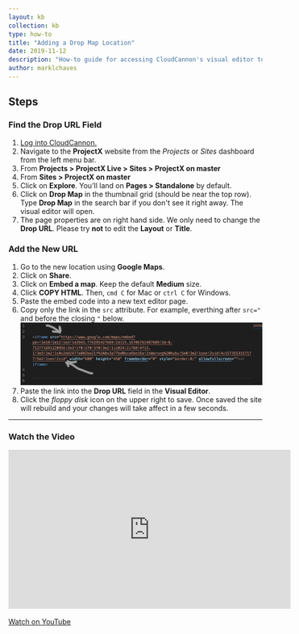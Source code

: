 ```yaml
---
layout: kb
collection: kb
type: how-to
title: "Adding a Drop Map Location"
date: 2019-11-12
description: "How-to guide for accessing CloudCannon's visual editor to add a Google Maps location to the Drop Map page (standalone page)."
author: marklchaves
---
```

## Steps

### Find the Drop URL Field

1. [Log into CloudCannon.](https://app.cloudcannon.com/users/sign_in)
2. Navigate to the **ProjectX** website from the _Projects_ or _Sites_ dashboard from the left menu bar.
3. From **Projects > ProjectX Live > Sites > ProjectX on master**
4. From **Sites > ProjectX on master**
5. Click on **Explore**. You'll land on **Pages > Standalone** by default.
6. Click on **Drop Map** in the thumbnail grid (should be near the top row). Type **Drop Map** in the search bar if you don't see it right away. The visual editor will open.
7. The page properties are on right hand side. We only need to change the **Drop URL**. Please try **not** to edit the **Layout** or **Title**.

### Add the New URL

1. Go to the new location using **Google Maps**.
2. Click on **Share**.
3. Click on **Embed a map**. Keep the default **Medium** size.
4. Click **COPY HTML**. Then, `cmd C` for Mac or `ctrl C` for Windows.
5. Paste the embed code into a new text editor page.
6. Copy only the link in the `src` attribute. For example, everthing after `src="` and before the closing `"` below. ![Embed Code Screen Capture](/assets/images/help/google-maps-embed-code-1280w.jpg "Google Maps Embed Code Screen Capture")
7. Paste the link into the **Drop URL** field in the **Visual Editor**.
8. Click the _floppy disk_ icon on the upper right to save. Once saved the site will rebuild and your changes will take affect in a few seconds.

---

### Watch the Video

<iframe width="560" height="315" src="https://www.youtube.com/embed/NkI6kBczZM0" frameborder="0" allowfullscreen></iframe>

[Watch on YouTube](https://youtu.be/NkI6kBczZM0 "Adding a New Drop Map Location Screencast")